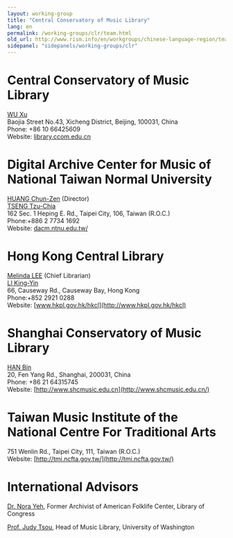 ```yaml
---
layout: working-group
title: "Central Conservatory of Music Library"
lang: en
permalink: /working-groups/clr/team.html
old_url: http://www.rism.info/en/workgroups/chinese-language-region/team.html
sidepanel: "sidepanels/working-groups/clr"
---
```


# Central Conservatory of Music Library

[WU Xu](mailto:wxu@ccom.edu.cn)   
Baojia Street No.43, Xicheng District, Beijing, 100031, China  
Phone: +86 10 66425609  
Website: [library.ccom.edu.cn](http://library.ccom.edu.cn/)

# Digital Archive Center for Music of National Taiwan Normal University

[HUANG Chun-Zen](mailto:czh@ntnu.edu.tw) (Director)   
[TSENG Tzu-Chia](mailto:tzchia22@gmail.com)  
162 Sec. 1 Heping E. Rd., Taipei City, 106, Taiwan (R.O.C.)  
Phone:+886 2 7734 1692  
Website: [dacm.ntnu.edu.tw/](http://dacm.ntnu.edu.tw/)

# Hong Kong Central Library

[Melinda LEE](mailto:mmllee@lcsd.gov.hk) (Chief Librarian)  
[LI King-Yin](mailto:dkyli@lcsd.gov.hk)  
66, Causeway Rd., Causeway Bay, Hong Kong  
Phone:+852 2921 0288  
Website: [www.hkpl.gov.hk/hkcl](http://www.hkpl.gov.hk/hkcl)

# Shanghai Conservatory of Music Library

[HAN Bin](mailto:hanbin@shcmusic.edu.cn)  
20, Fen Yang Rd., Shanghai, 200031, China  
Phone: +86 21 64315745  
Website: [http://www.shcmusic.edu.cn](http://www.shcmusic.edu.cn/)

# Taiwan Music Institute of the National Centre For Traditional Arts

751 Wenlin Rd., Taipei City, 111, Taiwan (R.O.C.)  
Website: [http://tmi.ncfta.gov.tw/](http://tmi.ncfta.gov.tw/)

# International Advisors

[Dr. Nora Yeh](mailto:yehnorareed@gmail.com), Former Archivist of American Folklife Center, Library of Congress

[Prof. Judy Tsou](mailto:jstsou@u.washington.edu), Head of Music Library, University of Washington
